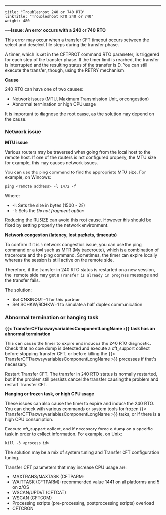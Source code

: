 ---
    title: "Troubleshoot 240 or 740 RTO"
    linkTitle: "Troubleshoot RTO 240 or 740"
    weight: 480
---****Issue: An error occurs with a 240 or 740 RTO****

This error may occur when a transfer CFT timeout occurs between the select and deselect file steps during the transfer phase.

A timer, which is set in the CFTPROT command RTO parameter, is triggered for each step of the transfer phase. If the timer limit is reached, the transfer is interrupted and the resulting status of the transfer is D. You can still execute the transfer, though, using the RETRY mechanism.

****Cause****

240 RTO can have one of two causes:

- Network issues (MTU, Maximum Transmission Unit, or congestion)
- Abnormal termination or high CPU usage

It is important to diagnose the root cause, as the solution may depend on the cause.

### Network issue

****MTU issue****

Various routers may be traversed when going from the local host to the remote host. If one of the routers is not configured properly, the MTU size for example, this may causes network issues.

You can use the ping command to find the appropriate MTU size. For example, on Windows:

```
ping <remote address> -l 1472 -f
```

Where:

- -l: Sets the size in bytes (1500 - 28)
- -f: Sets the *Do not fragment option*

Reducing the RUSIZE can avoid this root cause. However this should be fixed by setting properly the network environment.

****Network congestion (latency, lost packets, timeouts)****

To confirm if it is a network congestion issue, you can use the ping command or a tool such as MTR (My traceroute), which is a combination of traceroute and the ping command. Sometimes, the timer can expire locally whereas the session is still active on the remote side.

Therefore, if the transfer in 240 RTO status is restarted on a new session, the  remote side may get a `Transfer is already in progress` message and the transfer fails.

The solution:

- Set CNXINOUT=1 for this partner
- Set SCHKW/RCHKW=1 to simulate a half duplex communication

### Abnormal termination or hanging task

****{{< TransferCFT/axwayvariablesComponentLongName  >}} task has an abnormal termination****

This can cause the timer to expire and induces the 240 RTO diagnostic. Check that no core dump is detected and execute a cft_support collect before stopping Transfer CFT, or before killing the {{< TransferCFT/axwayvariablesComponentLongName  >}} processes if that's necessary.

Restart Transfer CFT. The transfer in 240 RTO status is normally restarted, but if the problem still persists cancel the transfer causing the problem and restart Transfer CFT.

****Hanging or frozen task, or high CPU usage****

These issues can also cause the timer to expire and induce the 240 RTO. You can check with various commands or system tools for frozen {{< TransferCFT/axwayvariablesComponentLongName  >}} tasks, or if there is a high CPU consumption.

Execute cft_support collect, and if necessary force a dump on a specific task in order to collect information. For example, on Unix:

```
kill -3 <process id>
```

The solution may be a mix of system tuning and Transfer CFT configuration tuning.

Transfer CFT parameters that may increase CPU usage are:

- MAXTRANS/MAXTASK (CFTPARM)
- WAITTASK (CFTPARM): recommended value 1441 on all platforms and 5 on z/OS
- WSCAN/UPDAT (CFTCAT)
- WSCAN (CFTCOM)
- Processing scripts (pre-processing, postprocessing scripts) overload
- CFTCRON
